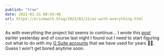 ```yaml
---
publish: "true"
date: 2022-01-21 08:54:46
url: https://ericmwalk.blog/2022/01/21/as-with-everything.html
---
```


As with everything the project list seems to continue... I wrote this [post](https://ericmwalk.blog/2022/01/21/down-the-rabbit.html) earlier yesterday and of course last night I found out I need to start figuring out what to do with my [G Suite accounts](https://blog.gregmoore.me/2022/01/20/google-is-killing.html) that we have used for years 🤦‍♂️. Guess I won't get bored anytime soon.